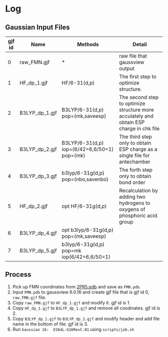 # Log

## Gaussian Input Files

|gjf id|Name|Methods|Detail|
|---|---|---|---|
|0|raw_FMN.gjf|*|raw file that gaussview output|
|1|HF_dp_1.gjf|HF/6-31(d,p)|The first step to optimize structure.|
|2|B3LYP_dp_1.gjf|B3LYP/6-31(d,p) pop=(mk,saveesp)|The second step to optimize structure more acculately and obtain ESP charge in chk file|
|3|B3LYP_dp_2.gjf|B3LYP/6-31(d,p) iop=(6/42=6,6/50=1) pop=(mk)|The third step only to obtain ESP charge as a single file for antechamber|
|4|B3LYP_dp_3.gjf|b3lyp/6-31g(d,p) pop=(nbo,savenbo)|The forth step only to obtain bond order|
|5|HF_dp_2.gjf|opt HF/6-31g(d,p)|Recalculation by adding two hydrogens to oxygens of phosphoric acid group|
|6|B3LYP_dp_4.gjf|opt b3lyp/6-31g(d,p) pop=(mk,saveesp)||
|7|B3LYP_dp_5.gjf|b3lyp/6-31g(d,p) pop=mk iop(6/42=6,6/50=1)||

## Process

1. Pick up FMN coordinates from [2PR5.pdb](https://www.rcsb.org/structure/2PR5) and save as `FMN.pdb`.
2. Input `FMN.pdb` to gaussview 6.0.16 and create gjf file that is gjf id 0, `raw_FMN.gjf` file.
3. Copy `raw_FMN.gjf` to `HF_dp_1.gjf` and modify it. gjf id is 1. 
4. Copy `HF_dp_1.gjf` to `B3LYP_dp_1.gjf` and remove all coodinates. gjf id is 2.
5. Copy `B3LYP_dp_1.gjf` to `B3LYP_dp_2.gjf` and modify header and add file name in the bottom of file. gjf id is 3.
6. Run `Gaussian 16:  ES64L-G16RevC.01` using `scripts/job.sh`
